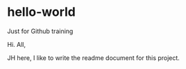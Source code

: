 # hello-world
Just for Github training

Hi. All,

JH here, I like to write the readme document for this project.
